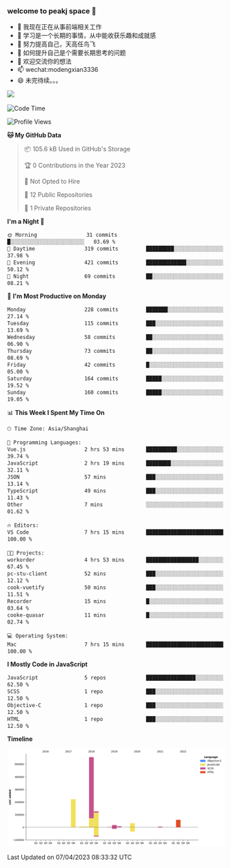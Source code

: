 ### welcome to peakj space 👋



- 🔭 我现在正在从事前端相关工作
- 🌱 学习是一个长期的事情，从中能收获乐趣和成就感
- 👯 努力提高自己，天高任鸟飞
- 🤔 如何提升自己是个需要长期思考的问题
- 💬 欢迎交流你的想法
- 📫 wechat:modengxian3336
- 😄 未完待续。。。

![](https://s2.ax1x.com/2019/06/28/ZKxc4J.jpg)

<!--START_SECTION:waka-->
![Code Time](http://img.shields.io/badge/Code%20Time-2%2C322%20hrs%201%20min-blue)

![Profile Views](http://img.shields.io/badge/Profile%20Views-0-blue)

**🐱 My GitHub Data** 

> 📦 105.6 kB Used in GitHub's Storage 
 > 
> 🏆 0 Contributions in the Year 2023
 > 
> 🚫 Not Opted to Hire
 > 
> 📜 12 Public Repositories 
 > 
> 🔑 1 Private Repositories 
 > 
**I'm a Night 🦉** 

```text
🌞 Morning                31 commits          █░░░░░░░░░░░░░░░░░░░░░░░░   03.69 % 
🌆 Daytime                319 commits         █████████░░░░░░░░░░░░░░░░   37.98 % 
🌃 Evening                421 commits         █████████████░░░░░░░░░░░░   50.12 % 
🌙 Night                  69 commits          ██░░░░░░░░░░░░░░░░░░░░░░░   08.21 % 
```
📅 **I'm Most Productive on Monday** 

```text
Monday                   228 commits         ███████░░░░░░░░░░░░░░░░░░   27.14 % 
Tuesday                  115 commits         ███░░░░░░░░░░░░░░░░░░░░░░   13.69 % 
Wednesday                58 commits          ██░░░░░░░░░░░░░░░░░░░░░░░   06.90 % 
Thursday                 73 commits          ██░░░░░░░░░░░░░░░░░░░░░░░   08.69 % 
Friday                   42 commits          █░░░░░░░░░░░░░░░░░░░░░░░░   05.00 % 
Saturday                 164 commits         █████░░░░░░░░░░░░░░░░░░░░   19.52 % 
Sunday                   160 commits         █████░░░░░░░░░░░░░░░░░░░░   19.05 % 
```


📊 **This Week I Spent My Time On** 

```text
🕑︎ Time Zone: Asia/Shanghai

💬 Programming Languages: 
Vue.js                   2 hrs 53 mins       ██████████░░░░░░░░░░░░░░░   39.74 % 
JavaScript               2 hrs 19 mins       ████████░░░░░░░░░░░░░░░░░   32.11 % 
JSON                     57 mins             ███░░░░░░░░░░░░░░░░░░░░░░   13.14 % 
TypeScript               49 mins             ███░░░░░░░░░░░░░░░░░░░░░░   11.43 % 
Other                    7 mins              ░░░░░░░░░░░░░░░░░░░░░░░░░   01.62 % 

🔥 Editors: 
VS Code                  7 hrs 15 mins       █████████████████████████   100.00 % 

🐱‍💻 Projects: 
workorder                4 hrs 53 mins       █████████████████░░░░░░░░   67.45 % 
pc-stu-client            52 mins             ███░░░░░░░░░░░░░░░░░░░░░░   12.12 % 
cook-vuetify             50 mins             ███░░░░░░░░░░░░░░░░░░░░░░   11.51 % 
Recorder                 15 mins             █░░░░░░░░░░░░░░░░░░░░░░░░   03.64 % 
cooke-quasar             11 mins             █░░░░░░░░░░░░░░░░░░░░░░░░   02.74 % 

💻 Operating System: 
Mac                      7 hrs 15 mins       █████████████████████████   100.00 % 
```

**I Mostly Code in JavaScript** 

```text
JavaScript               5 repos             ████████████████░░░░░░░░░   62.50 % 
SCSS                     1 repo              ███░░░░░░░░░░░░░░░░░░░░░░   12.50 % 
Objective-C              1 repo              ███░░░░░░░░░░░░░░░░░░░░░░   12.50 % 
HTML                     1 repo              ███░░░░░░░░░░░░░░░░░░░░░░   12.50 % 
```



**Timeline**

![Lines of Code chart](https://raw.githubusercontent.com/PeakJ/PeakJ/master/assets/bar_graph.png)


 Last Updated on 07/04/2023 08:33:32 UTC
<!--END_SECTION:waka-->
